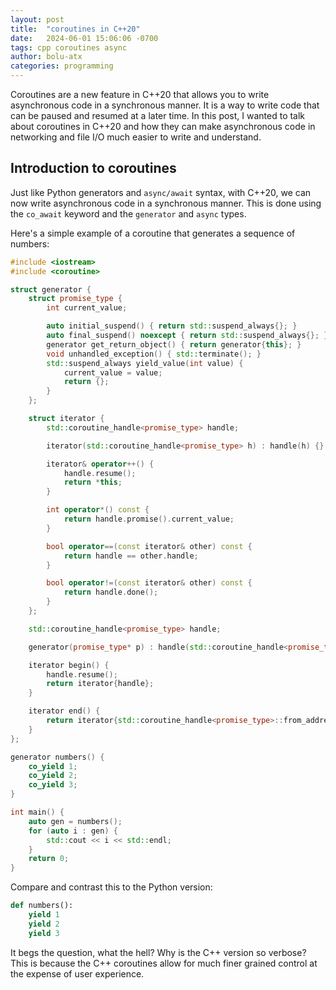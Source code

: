 ```yaml
---
layout: post
title:  "coroutines in C++20"
date:   2024-06-01 15:06:06 -0700
tags: cpp coroutines async
author: bolu-atx
categories: programming
---
```


Coroutines are a new feature in C++20 that allows you to write asynchronous code in a synchronous manner. It is a way to write code that can be paused and resumed at a later time. In this post, I wanted to talk about coroutines in C++20 and how they can make asynchronous code in networking and file I/O much easier to write and understand.


<!--more-->

## Introduction to coroutines

Just like Python generators and `async/await` syntax, with C++20, we can now write asynchronous code in a synchronous manner. This is done using the `co_await` keyword and the `generator` and `async` types.

Here's a simple example of a coroutine that generates a sequence of numbers:

```cpp
#include <iostream>
#include <coroutine>

struct generator {
    struct promise_type {
        int current_value;

        auto initial_suspend() { return std::suspend_always{}; }
        auto final_suspend() noexcept { return std::suspend_always{}; }
        generator get_return_object() { return generator{this}; }
        void unhandled_exception() { std::terminate(); }
        std::suspend_always yield_value(int value) {
            current_value = value;
            return {};
        }
    };

    struct iterator {
        std::coroutine_handle<promise_type> handle;

        iterator(std::coroutine_handle<promise_type> h) : handle(h) {}

        iterator& operator++() {
            handle.resume();
            return *this;
        }

        int operator*() const {
            return handle.promise().current_value;
        }

        bool operator==(const iterator& other) const {
            return handle == other.handle;
        }

        bool operator!=(const iterator& other) const {
            return handle.done();
        }
    };

    std::coroutine_handle<promise_type> handle;

    generator(promise_type* p) : handle(std::coroutine_handle<promise_type>::from_promise(*p)) {}

    iterator begin() {
        handle.resume();
        return iterator{handle};
    }

    iterator end() {
        return iterator{std::coroutine_handle<promise_type>::from_address(nullptr)};
    }
};

generator numbers() {
    co_yield 1;
    co_yield 2;
    co_yield 3;
}

int main() {
    auto gen = numbers();
    for (auto i : gen) {
        std::cout << i << std::endl;
    }
    return 0;
}

```
Compare and contrast this to the Python version:

```python
def numbers():
    yield 1
    yield 2
    yield 3
```

It begs the question, what the hell? Why is the C++ version so verbose? This is because the C++ coroutines allow for much finer grained control at the expense of user experience.